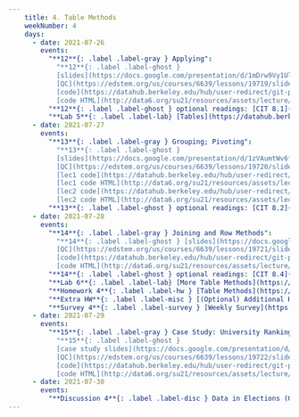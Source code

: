 ```yaml
---
    title: 4. Table Methods
    weekNumber: 4
    days:
      - date: 2021-07-26
        events:
          "**12**{: .label .label-gray } Applying":
            "**12**{: .label .label-ghost }
            [slides](https://docs.google.com/presentation/d/1mDrw9Vy1UlFKFBA_mTjCv_ebp6y2dj8qKEtDspn9Lcs) •
            [QC](https://edstem.org/us/courses/6639/lessons/19719/slides/106960) •
            [code](https://datahub.berkeley.edu/hub/user-redirect/git-pull?repo=https%3A%2F%2Fgithub.com%2Fdata-6-berkeley%2Fsu21&urlpath=tree%2Fsu21%2Flecture%2Flec17%2Flec17.ipynb&branch=master) •
            [code HTML](http://data6.org/su21/resources/assets/lecture/lec17/lec17.html)"
          "**12**{: .label .label-ghost } optional readings: [CIT 8.1](https://www.inferentialthinking.com/chapters/08/1/Applying_a_Function_to_a_Column.html)":
          "**Lab 5**{: .label .label-lab} [Tables](https://datahub.berkeley.edu/hub/user-redirect/git-pull?repo=https%3A%2F%2Fgithub.com%2Fdata-6-berkeley%2Fsu21&urlpath=tree%2Fsu21%2Flab%2Flab05%2Flab05.ipynb&branch=master)":
      - date: 2021-07-27
        events:
          "**13**{: .label .label-gray } Grouping; Pivoting":
            "**13**{: .label .label-ghost }
            [slides](https://docs.google.com/presentation/d/1zVAumtWv6fuHwQZn5pc5QfQ6GS60G4GqOWpXsRSlq4U) •
            [QC](https://edstem.org/us/courses/6639/lessons/19720/slides/106961) •
            [lec1 code](https://datahub.berkeley.edu/hub/user-redirect/git-pull?repo=https%3A%2F%2Fgithub.com%2Fdata-6-berkeley%2Fsu21&urlpath=tree%2Fsu21%2Flecture%2Flec18%2Flec18.ipynb&branch=master) •
            [lec1 code HTML](http://data6.org/su21/resources/assets/lecture/lec18/lec18.html) •
            [lec2 code](https://datahub.berkeley.edu/hub/user-redirect/git-pull?repo=https%3A%2F%2Fgithub.com%2Fdata-6-berkeley%2Fsu21&urlpath=tree%2Fsu21%2Flecture%2Flec19%2Flec19.ipynb&branch=master) •
            [lec2 code HTML](http://data6.org/su21/resources/assets/lecture/lec19/lec19.html)"
          "**13**{: .label .label-ghost } optional readings: [CIT 8.2](https://www.inferentialthinking.com/chapters/08/2/Classifying_by_One_Variable.html), [8.3](https://www.inferentialthinking.com/chapters/08/3/Cross-Classifying_by_More_than_One_Variable.html); [Table Visualizer](http://data8.org/interactive_table_functions/)":
      - date: 2021-07-28
        events:
          "**14**{: .label .label-gray } Joining and Row Methods":
            "**14**{: .label .label-ghost } [slides](https://docs.google.com/presentation/d/1E74F7btPgN7VMb6lIZylKXkaFIMJUKBCd9sr6h5cy6k) •
            [QC](https://edstem.org/us/courses/6639/lessons/19721/slides/106963) •
            [code](https://datahub.berkeley.edu/hub/user-redirect/git-pull?repo=https%3A%2F%2Fgithub.com%2Fdata-6-berkeley%2Fsu21&urlpath=tree%2Fsu21%2Flecture%2Flec20%2Flec20.ipynb&branch=master) •
            [code HTML](http://data6.org/su21/resources/assets/lecture/lec20/lec20.html)"
          "**14**{: .label .label-ghost } optional readings: [CIT 8.4](https://www.inferentialthinking.com/chapters/08/4/Joining_Tables_by_Columns.html), [Join animation](https://www.youtube.com/watch?v=ZGPlcpACNC0)":
          "**Lab 6**{: .label .label-lab} [More Table Methods](https://datahub.berkeley.edu/hub/user-redirect/git-pull?repo=https%3A%2F%2Fgithub.com%2Fdata-6-berkeley%2Fsu21&urlpath=tree%2Fsu21%2Flab%2Flab06%2Flab06.ipynb&branch=master)":
          "**Homework 4**{: .label .label-hw } [Table Methods](https://datahub.berkeley.edu/hub/user-redirect/git-pull?repo=https%3A%2F%2Fgithub.com%2Fdata-6-berkeley%2Fsu21&urlpath=tree%2Fsu21%2Fhw%2Fhw04%2Fhw04.ipynb&branch=master) **(due August 2nd)**":
          "**Extra HW**{: .label .label-misc } [(Optional) Additional Homework Practice Problems](https://datahub.berkeley.edu/hub/user-redirect/git-pull?repo=https%3A%2F%2Fgithub.com%2Fdata-6-berkeley%2Fsu21&urlpath=tree%2Fsu21%2Fhw%2Fhw04-extra%2Fhw04-extra.ipynb&branch=master)":
          "**Survey 4**{: .label .label-survey } [Weekly Survey](https://docs.google.com/forms/d/e/1FAIpQLSfDXL5_gy3ApOwbeCd8JVwmjy9mm3u7Q4MstSftdrYt4nZ-Yw/closedform) **(due August 2nd)**":
      - date: 2021-07-29
        events:
          "**15**{: .label .label-gray } Case Study: University Rankings; Quiz 2 Review":
            "**15**{: .label .label-ghost }
            [case study slides](https://docs.google.com/presentation/d/12LT0qtvXQYsSOp8vlL696OHhCZI1DSzNXUN0ehTUbmE) •
            [QC](https://edstem.org/us/courses/6639/lessons/19722/slides/106965) •
            [code](https://datahub.berkeley.edu/hub/user-redirect/git-pull?repo=https%3A%2F%2Fgithub.com%2Fdata-6-berkeley%2Fsu21&urlpath=tree%2Fsu21%2Flecture%2Flec21%2Flec21.ipynb&branch=master) •
            [code HTML](http://data6.org/su21/resources/assets/lecture/lec21/lec21.html)"
      - date: 2021-07-30
        events:
          "**Discussion 4**{: .label .label-disc } Data in Elections (Cambridge Analytica)":
---
```

